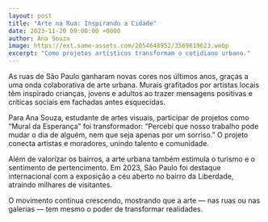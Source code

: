 ```yaml
---
layout: post
title: "Arte na Rua: Inspirando a Cidade"
date: 2023-11-20 09:00:00 +0000
author: Ana Souza
image: https://ext.same-assets.com/2054648952/3569619623.webp
excerpt: "Como projetos artísticos transformam o cotidiano urbano."
---
```


As ruas de São Paulo ganharam novas cores nos últimos anos, graças a uma onda colaborativa de arte urbana. Murais grafitados por artistas locais têm inspirado crianças, jovens e adultos ao trazer mensagens positivas e críticas sociais em fachadas antes esquecidas.

Para Ana Souza, estudante de artes visuais, participar de projetos como “Mural da Esperança” foi transformador: “Percebi que nosso trabalho pode mudar o dia de alguém, nem que seja apenas por um sorriso.” O projeto conecta artistas e moradores, unindo talento e comunidade.

Além de valorizar os bairros, a arte urbana também estimula o turismo e o sentimento de pertencimento. Em 2023, São Paulo foi destaque internacional com a exposição a céu aberto no bairro da Liberdade, atraindo milhares de visitantes.

O movimento continua crescendo, mostrando que a arte — nas ruas ou nas galerias — tem mesmo o poder de transformar realidades.
